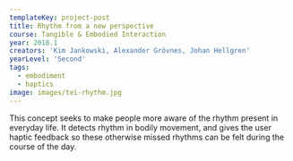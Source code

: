 ```yaml
---
templateKey: project-post
title: Rhythm from a new perspective
course: Tangible & Embodied Interaction
year: 2018.1
creators: 'Kim Jankowski, Alexander Grövnes, Johan Hellgren'
yearLevel: 'Second'
tags:
  - embodiment
  - haptics
image: images/tei-rhythm.jpg
---
```


This concept seeks to make people more aware of the rhythm present in everyday life. It detects rhythm in bodily movement, and gives the user haptic feedback so these otherwise missed rhythms can be felt during the course of the day. 

<MauVideo id="0_qzh5yf1m" />

